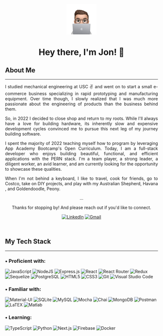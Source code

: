 

<div align='center'><img height='100' src='./memoji.png'></div>
<h1 align='center'>Hey there, I'm Jon! 👋</h1>

<h2>About Me</h2>

---
<p align='justify'>
    I studied mechanical engineering at USC ✌️ and went on to start a small e-commerce business specializing in rapid prototyping and manufacturing equipment. Over time though, I slowly realized that I was much more passionate about the engineering of products than the business behind them. 
</p>
<p align='justify'>
    So, in 2022 I decided to close shop and return to my roots. While I'll always have a love for building hardware, its inherently slow and expensive development cycles convinced me to pursue this next leg of my journey building software. 
</p>
<p align='justify'>
    I spent the majority of 2022 teaching myself how to program by leveraging App Academy Bootcamp's Open Curriculum. Today, I am a full-stack developer who enjoys building beautiful, functional, and efficient applications with the PERN stack. I'm a team player, a strong leader, a diligent worker, an avid learner, and am currently looking for the opportunity to showcase these qualities. 
</p>
<p align='justify'>
    When I'm not behind a keyboard, I like to travel, cook for friends, go to Costco, take on DIY projects, and play with my Australian Shepherd, Havana , and Goldendoodle, Peony. 
</p>

<p align='center'>...</p> 
<p align='center'>Thanks for stopping by! And please reach out if you'd like to connect.</p> 
<p align='center'> 
    <a href='https://linkedin.com/in/jongranados'><img src='https://img.shields.io/badge/linkedin-%230077B5.svg?style=for-the-badge&logo=linkedin&logoColor=white' alt='LinkedIn'/></a>
    <a href='mailto:grxnxdos@gmail.com'><img src='https://img.shields.io/badge/gmail-%23EA4335.svg?style=for-the-badge&logo=gmail&logoColor=white' alt='Gmail'/></a>
</p>
<br>

<h2>My Tech Stack</h2>

---

<h3>• Proficient with:</h3>

![JavaScript](https://img.shields.io/badge/javascript-%23323330.svg?style=for-the-badge&logo=javascript&logoColor=%23F7DF1E)
![NodeJS](https://img.shields.io/badge/node.js-316192?style=for-the-badge&logo=node.js&logoColor=yellow)
![Express.js](https://img.shields.io/badge/express.js-%23404d59.svg?style=for-the-badge&logo=express&logoColor=%2361DAFB)
![React](https://img.shields.io/badge/react-%2320232a.svg?style=for-the-badge&logo=react&logoColor=%2361DAFB)
![React Router](https://img.shields.io/badge/React_Router-CA4245?style=for-the-badge&logo=react-router&logoColor=white)
![Redux](https://img.shields.io/badge/redux-%23593d88.svg?style=for-the-badge&logo=redux&logoColor=white)
![Sequelize](https://img.shields.io/badge/Sequelize-52B0E7?style=for-the-badge&logo=Sequelize&logoColor=white)
![PostgreSQL](https://img.shields.io/badge/PostgreSQL-316192?style=for-the-badge&logo=postgresql&logoColor=white)
![HTML5](https://img.shields.io/badge/html5-%23E34F26.svg?style=for-the-badge&logo=html5&logoColor=white)
![CSS3](https://img.shields.io/badge/css3-%231572B6.svg?style=for-the-badge&logo=css3&logoColor=white)
![Git](https://img.shields.io/badge/git-%23F05033.svg?style=for-the-badge&logo=git&logoColor=white)
![Visual Studio Code](https://img.shields.io/badge/Visual%20Studio%20Code-0078d7.svg?style=for-the-badge&logo=visual-studio-code&logoColor=orange)


<h3>• Familiar with:</h3>

![Material-UI](https://img.shields.io/badge/Material--UI-0081CB?style=for-the-badge&logo=material-ui&logoColor=white)
![SQLite](https://img.shields.io/badge/sqlite-%2307405e.svg?style=for-the-badge&logo=sqlite&logoColor=white)
![MySQL](https://img.shields.io/badge/mysql-%231572B6.svg?style=for-the-badge&logo=mysql&logoColor=orange)
![Mocha](https://img.shields.io/badge/-mocha-%238D6748?style=for-the-badge&logo=mocha&logoColor=white)
![Chai](https://img.shields.io/badge/chai.js-323330?style=for-the-badge&logo=chai&logoColor=red)
![MongoDB](https://img.shields.io/badge/MongoDB-%234ea94b.svg?style=for-the-badge&logo=mongodb&logoColor=white)
![Postman](https://img.shields.io/badge/Postman-FF6C37?style=for-the-badge&logo=postman&logoColor=white)
![LaTEX](https://img.shields.io/badge/LaTEX-05122A.svg?style=for-the-badge&logo=latex&logoColor=white)
![Matlab](https://img.shields.io/badge/Matlab-05122A.svg?style=for-the-badge&logo=matlab&logoColor=white)


<h3>• Learning:</h3>

![TypeScript](https://img.shields.io/badge/typescript-%23007ACC.svg?style=for-the-badge&logo=typescript&logoColor=white)
![Python](https://img.shields.io/badge/Python-FFD43B?style=for-the-badge&logo=python&logoColor=blue)
![Next.js](https://img.shields.io/badge/Next.js-000000.svg?style=for-the-badge&logo=nextdotjs&logoColor=white)
![Firebase](https://img.shields.io/badge/Firebase-039BE5?style=for-the-badge&logo=Firebase&logoColor=white)
![Docker](https://img.shields.io/badge/docker-%230db7ed.svg?style=for-the-badge&logo=docker&logoColor=navy)
